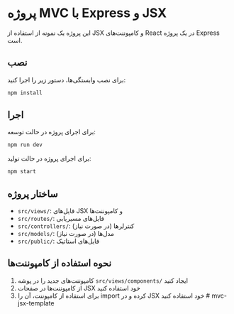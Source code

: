 # پروژه MVC با Express و JSX

این پروژه یک نمونه از استفاده از JSX و کامپوننت‌های React در یک پروژه Express است.

## نصب

برای نصب وابستگی‌ها، دستور زیر را اجرا کنید:

```bash
npm install
```

## اجرا

برای اجرای پروژه در حالت توسعه:

```bash
npm run dev
```

برای اجرای پروژه در حالت تولید:

```bash
npm start
```

## ساختار پروژه

- `src/views/`: فایل‌های JSX و کامپوننت‌ها
- `src/routes/`: فایل‌های مسیریابی
- `src/controllers/`: کنترلرها (در صورت نیاز)
- `src/models/`: مدل‌ها (در صورت نیاز)
- `src/public/`: فایل‌های استاتیک

## نحوه استفاده از کامپوننت‌ها

1. کامپوننت‌های جدید را در پوشه `src/views/components/` ایجاد کنید
2. از کامپوننت‌ها در صفحات JSX خود استفاده کنید
3. برای استفاده از کامپوننت، آن را import کرده و در JSX خود استفاده کنید #   m v c - j s x - t e m p l a t e  
 